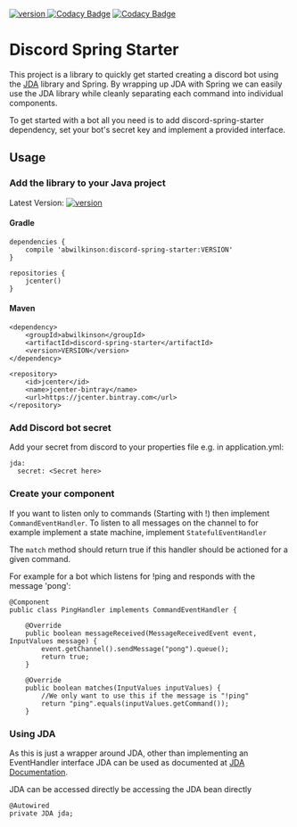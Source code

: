 [ ![version][] ][download]
[![Codacy Badge](https://api.codacy.com/project/badge/Grade/0f34e92024384457b594b87aa1db7ea3)](https://www.codacy.com/manual/ab.wilkinson/discord-spring-starter?utm_source=github.com&amp;utm_medium=referral&amp;utm_content=abWilkinson/discord-spring-starter&amp;utm_campaign=Badge_Grade)
[![Codacy Badge](https://api.codacy.com/project/badge/Coverage/0f34e92024384457b594b87aa1db7ea3)](https://www.codacy.com/manual/ab.wilkinson/discord-spring-starter?utm_source=github.com&utm_medium=referral&utm_content=abWilkinson/discord-spring-starter&utm_campaign=Badge_Coverage)
# Discord Spring Starter
This project is a library to quickly get started creating a discord bot using the [JDA](https://github.com/DV8FromTheWorld/JDA) library and Spring. By wrapping up JDA with Spring
we can easily use the JDA library while cleanly separating each command into individual components.

To get started with a bot all you need is to add discord-spring-starter dependency, set your bot's secret key and implement a provided interface.

## Usage

### Add the library to your Java project
Latest Version:
[ ![version][] ][download]
#### Gradle
```
dependencies {
	compile 'abwilkinson:discord-spring-starter:VERSION'
}

repositories {
	jcenter()
}

```

#### Maven
```
<dependency>
	<groupId>abwilkinson</groupId>
	<artifactId>discord-spring-starter</artifactId>
	<version>VERSION</version>
</dependency>
```

```
<repository>
    <id>jcenter</id>
    <name>jcenter-bintray</name>
    <url>https://jcenter.bintray.com</url>
</repository>
```

### Add Discord bot secret
Add your secret from discord to your properties file
e.g. in application.yml:

```
jda:
  secret: <Secret here>
```

### Create your component

If you want to listen only to commands (Starting with !) then implement ```CommandEventHandler```. To listen
to all messages on the channel to for example implement a state machine, implement ```StatefulEventHandler```

The ```match``` method should return true if this handler should be actioned for a given command.

For example for a bot which listens for !ping and responds with the message 'pong':

```
@Component
public class PingHandler implements CommandEventHandler {

    @Override
    public boolean messageReceived(MessageReceivedEvent event, InputValues message) {
        event.getChannel().sendMessage("pong").queue();
        return true;
    }

    @Override
    public boolean matches(InputValues inputValues) {
        //We only want to use this if the message is "!ping"
        return "ping".equals(inputValues.getCommand());
    }
```

### Using JDA

As this is just a wrapper around JDA, other than implementing an EventHandler interface JDA can be used as documented at 
[JDA Documentation](https://github.com/DV8FromTheWorld/JDA).

JDA can be accessed directly be accessing the JDA bean directly
```
@Autowired
private JDA jda;
```

[version]: https://api.bintray.com/packages/abwilkinson/maven/discord-spring-starter/images/download.svg
[download]: https://bintray.com/abwilkinson/maven/discord-spring-starter/_latestVersion
